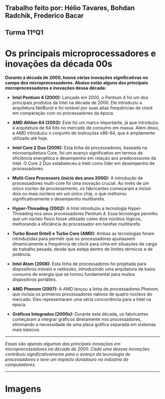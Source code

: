 ## Trabalho feito por: **Hélio Tavares**, **Bohdan Radchik**, **Frederico Bacar**

## Turma 11ºQ1

# Os principais microprocessadores e inovações da década 00s


**Durante a década de 2000, houve várias inovações significativas no campo dos microprocessadores. Abaixo estão alguns dos principais microprocessadores e inovações dessa década:**

- **Intel Pentium 4 (2000):** Lançado em 2000, o Pentium 4 foi um dos principais produtos da Intel na década de 2000. Ele introduziu a arquitetura NetBurst e foi notável por suas altas frequências de clock em comparação com os processadores da época.

- **AMD Athlon 64 (2003):** Este foi um marco importante, já que introduziu a arquitetura de 64 bits no mercado de consumo em massa. Além disso, a AMD introduziu o conjunto de instruções x86-64, que é amplamente utilizado até hoje.

- **Intel Core 2 Duo (2006):** Esta linha de processadores, baseada na microarquitetura Core, foi um avanço significativo em termos de eficiência energética e desempenho em relação aos predecessores da Intel. O Core 2 Duo estabeleceu a Intel como líder em desempenho de processadores.

- **Multi-Core Processors (início dos anos 2000):** A introdução de processadores multi-core foi uma inovação crucial. Ao invés de um único núcleo de processamento, os fabricantes começaram a incluir dois ou mais núcleos em um único chip, o que melhorou significativamente o desempenho multitarefa.

- **Hyper-Threading (2002):** A Intel introduziu a tecnologia Hyper-Threading nos seus processadores Pentium 4. Essa tecnologia permitiu que um núcleo físico fosse utilizado como dois núcleos lógicos, melhorando a eficiência do processador em tarefas multitarefa.

- **Turbo Boost (Intel) e Turbo Core (AMD):** Ambas as tecnologias foram introduzidas para permitir que os processadores ajustassem dinamicamente a frequência de clock para cima em situações de carga de trabalho pesada, desde que esteja dentro de limites térmicos e de potência.

- **Intel Atom (2008):** Esta linha de processadores foi projetada para dispositivos móveis e netbooks, introduzindo uma arquitetura de baixo consumo de energia que se tornou fundamental para muitos dispositivos portáteis.

- **AMD Phenom (2007):** A AMD lançou a linha de processadores Phenom, que incluía os primeiros processadores nativos de quatro núcleos do mercado. Eles representaram uma séria concorrência para a Intel na época.

- **Gráficos Integrados (2000s):** Durante esta década, os fabricantes começaram a integrar gráficos diretamente nos processadores, eliminando a necessidade de uma placa gráfica separada em sistemas mais básicos.

--- 

*Essas são apenas algumas das principais inovações em microprocessadores na década de 2000. Cada uma dessas inovações contribuiu significativamente para o avanço da tecnologia de processadores e teve um impacto duradouro na indústria de computadores.*

---

# Imagens

 
